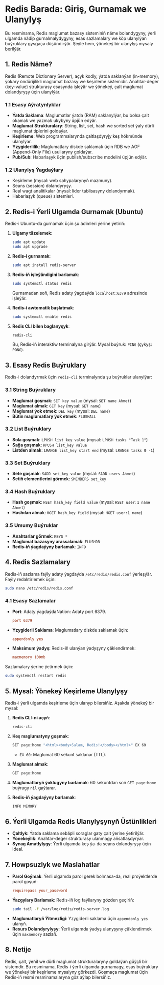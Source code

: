 # Redis Barada: Giriş, Gurnamak we Ulanylyş

Bu resminama, Redis maglumat bazasy sisteminiň näme bolandygyny, ýerli ulgamda nädip gurnalmalydygyny, esas sazlamalary we köp ulanylýan buýruklary gysgaça düşündirýär. Şeýle hem, ýönekeý bir ulanylyş mysaly berilýär.

## 1. Redis Näme?

Redis (Remote Dictionary Server), açyk kodly, ýatda saklanýan (in-memory), ýokary öndürijilikli maglumat bazasy we keşirleme sistemidir. Anahtar-deger (key-value) strukturasy esasynda işleýär we ýönekeý, çalt maglumat dolandyryşy üçin ulanylýär.

### 1.1 Esasy Aýratynlyklar

* **Ýatda Saklama**: Maglumatlar ýatda (RAM) saklanylýar, bu bolsa çalt okamak we ýazmak ukybyny üpjün edýär.
* **Maglumat Strukturalary**: String, list, set, hash we sorted set ýaly dürli maglumat tiplerini goldaýar.
* **Keşirleme**: Web programmalarynda çaltlaşdyryjy keş hökmünde ulanylýar.
* **Yzygiderlilik**: Maglumatlary diskde saklamak üçin RDB we AOF (Append-Only File) usullaryny goldaýar.
* **Pub/Sub**: Habarlaşyk üçin publish/subscribe modelini üpjün edýär.

### 1.2 Ulanylyş Ýagdaýlary

* Keşirleme (mysal: web sahypalarynyň mazmuny).
* Seans (session) dolandyryşy.
* Real wagt analitikalar (mysal: lider tablisasyny dolandyrmak).
* Habarlaşyk (queue) sistemleri.

## 2. Redis-i Ýerli Ulgamda Gurnamak (Ubuntu)

Redis-i Ubuntu-da gurnamak üçin şu ädimleri ýerine ýetiriň:

1. **Ulgamy täzelemek**:

   ```bash
   sudo apt update
   sudo apt upgrade
   ```
2. **Redis-i gurnamak**:

   ```bash
   sudo apt install redis-server
   ```
3. **Redis-iň işleýändigini barlamak**:

   ```bash
   sudo systemctl status redis
   ```

   Gurnamadan soň, Redis adaty ýagdaýda `localhost:6379` adresinde işleýär.
4. **Redis-i awtomatik başlatmak**:

   ```bash
   sudo systemctl enable redis
   ```
5. **Redis CLI bilen baglanyşyk**:

   ```bash
   redis-cli
   ```

   Bu, Redis-iň interaktiw terminalyna girýär. Mysal buýruk: `PING` (çykyş: `PONG`).

## 3. Esasy Redis Buýruklary

Redis-i dolandyrmak üçin `redis-cli` terminalynda şu buýruklar ulanylýar:

### 3.1 String Buýruklary

* **Maglumat goşmak**: `SET key value` (mysal: `SET name Ahmet`)
* **Maglumat almak**: `GET key` (mysal: `GET name`)
* **Maglumat ýok etmek**: `DEL key` (mysal: `DEL name`)
* **Bütin maglumatlary ýok etmek**: `FLUSHALL`

### 3.2 List Buýruklary

* **Sola goşmak**: `LPUSH list_key value` (mysal: `LPUSH tasks "Task 1"`)
* **Sağa goşmak**: `RPUSH list_key value`
* **Listden almak**: `LRANGE list_key start end` (mysal: `LRANGE tasks 0 -1`)

### 3.3 Set Buýruklary

* **Sete goşmak**: `SADD set_key value` (mysal: `SADD users Ahmet`)
* **Setiň elementlerini görmek**: `SMEMBERS set_key`

### 3.4 Hash Buýruklary

* **Hash goşmak**: `HSET hash_key field value` (mysal: `HSET user:1 name Ahmet`)
* **Hashdan almak**: `HGET hash_key field` (mysal: `HGET user:1 name`)

### 3.5 Umumy Buýruklar

* **Anahtarlar görmek**: `KEYS *`
* **Maglumat bazasyny arassalamak**: `FLUSHDB`
* **Redis-iň ýagdaýyny barlamak**: `INFO`

## 4. Redis Sazlamalary

Redis-iň sazlama faýly adaty ýagdaýda `/etc/redis/redis.conf` ýerleşýär. Faýly redaktirlemek üçin:

```bash
sudo nano /etc/redis/redis.conf
```

### 4.1 Esasy Sazlamalar

* **Port**: Adaty ýagdaýdaNation: Adaty port 6379.
  ```conf
  port 6379
  ```
* **Yzygiderli Saklama**: Maglumatlary diskde saklamak üçin:
  ```conf
  appendonly yes
  ```
* **Maksimum ýadyş**: Redis-iň ulanýan ýadyşyny çäklendirmek:
  ```conf
  maxmemory 100mb
  ```

Sazlamalary ýerine ýetirmek üçin:

```bash
sudo systemctl restart redis
```

## 5. Mysal: Ýönekeý Keşirleme Ulanylyşy

Redis-i ýerli ulgamda keşirleme üçin ulanyp bilersiňiz. Aşakda ýönekeý bir mysal:

1. **Redis CLI-ni açyň**:

   ```bash
   redis-cli
   ```
2. **Keş maglumatyny goşmak**:

   ```bash
   SET page:home "<html><body>Salam, Redis!</body></html>" EX 60
   ```

   * `EX 60`: Maglumat 60 sekunt saklanar (TTL).
3. **Maglumat almak**:

   ```bash
   GET page:home
   ```
4. **Maglumatlaryň ýoklugyny barlamak**:
   60 sekuntdan soň `GET page:home` buýrugy `nil` gaýtarar.
5. **Redis-iň ýagdaýyny barlamak**:

   ```bash
   INFO MEMORY
   ```

## 6. Ýerli Ulgamda Redis Ulanylyşynyň Üstünlikleri

* **Çaltlyk**: Ýatda saklama sebäpli soraglar gaty çalt ýerine ýetirilýär.
* **Ýönekeýlik**: Anahtar-deger strukturasy ulanmagy aňsatlaşdyrýar.
* **Synag Amatlylygy**: Ýerli ulgamda keş ýa-da seans dolandyryşy üçin ideal.

## 7. Howpsuzlyk we Maslahatlar

* **Parol Goýmak**: Ýerli ulgamda parol gerek bolmasa-da, real proýektlerde parol goşuň:
  ```conf
  requirepass your_password
  ```
* **Ýazgylary Barlamak**: Redis-iň log faýllaryny gözden geçiriň:
  ```bash
  sudo tail -f /var/log/redis/redis-server.log
  ```
* **Maglumatlaryň Ýitmezligi**: Yzygiderli saklama üçin `appendonly yes` ulanyň.
* **Resurs Dolandyrylyşy**: Ýerli ulgamda ýadyş ulanyşyny çäklendirmek üçin `maxmemory` sazlaň.

## 8. Netije

Redis, çalt, ýeňil we dürli maglumat strukturalaryny goldaýan güýçli bir sistemdir. Bu resminama, Redis-i ýerli ulgamda gurnamagy, esas buýruklary we ýönekeý bir keşirleme mysalyny görkezdi. Goşmaça maglumat üçin Redis-iň resmi resminamalaryna göz aýlap bilersiňiz.
